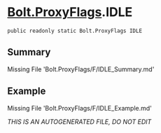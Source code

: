 # [Bolt.ProxyFlags](Types/Bolt.ProxyFlags.md).IDLE
`public readonly static Bolt.ProxyFlags IDLE`
## Summary
Missing File 'Bolt.ProxyFlags/F/IDLE_Summary.md'
## Example
Missing File 'Bolt.ProxyFlags/F/IDLE_Example.md'

*THIS IS AN AUTOGENERATED FILE, DO NOT EDIT*

